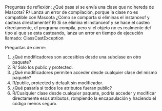 Preguntas de reflexión:
¿Qué pasa si se envía una clase que no hereda de Mascota?
R/ Lanza un error de compilación, porque la clase no es compatible con Mascota
¿Cómo se comporta si eliminas el instanceof y casteas directamente?
R/ Si se elimina el instanceof y se hace el casteo directamente, el programa compila, pero si el objeto no es realmente del tipo al que se esta casteando, lanza un error en tiempo de ejecución llamado: ClassCastException

Preguntas de cierre:
1. ¿Qué modificadores son accesibles desde una subclase en otro paquete?
2. R/ Solo los public y protected.
3. ¿Qué modificadores permiten acceder desde cualquier clase del mismo paquete?
4. R/public, protected y default sin modificador.
5. ¿Qué pasaría si todos los atributos fueran public?
6. R/Cualquier clase desde cualquier paquete, podría acceder y modificar directamente esos atributos, rompiendo la encapsulación y haciendo el código menos seguro.

